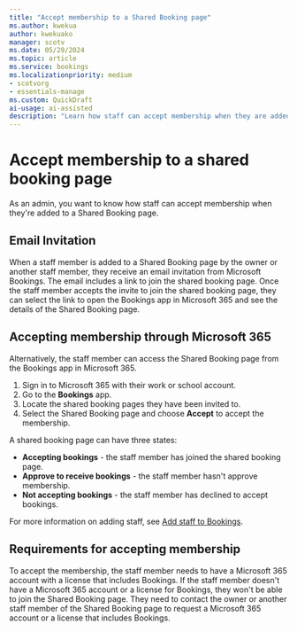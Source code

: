 ```yaml
---  
title: "Accept membership to a Shared Booking page"  
ms.author: kwekua
author: kwekuako
manager: scotv
ms.date: 05/29/2024  
ms.topic: article
ms.service: bookings 
ms.localizationpriority: medium
- scotvorg
- essentials-manage
ms.custom: QuickDraft
ai-usage: ai-assisted
description: "Learn how staff can accept membership when they are added to a Shared Booking page." 
---
```


# Accept membership to a shared booking page

As an admin, you want to know how staff can accept membership when they're added to a Shared Booking page.

## Email Invitation

When a staff member is added to a Shared Booking page by the owner or another staff member, they receive an email invitation from Microsoft Bookings. The email includes a link to join the shared booking page. Once the staff member accepts the invite to join the shared booking page, they can select the link to open the Bookings app in Microsoft 365 and see the details of the Shared Booking page.

## Accepting membership through Microsoft 365

Alternatively, the staff member can access the Shared Booking page from the Bookings app in Microsoft 365.

1. Sign in to Microsoft 365 with their work or school account.
2. Go to the **Bookings** app.
3. Locate the shared booking pages they have been invited to.
4. Select the Shared Booking page and choose **Accept** to accept the membership.

A shared booking page can have three states:

- **Accepting bookings** - the staff member has joined the shared booking page.
- **Approve to receive bookings** - the staff member hasn't approve membership.
- **Not accepting bookings** - the staff member has declined to accept bookings.

For more information on adding staff, see [Add staff to Bookings](add-staff.md).

## Requirements for accepting membership

To accept the membership, the staff member needs to have a Microsoft 365 account with a license that includes Bookings. If the staff member doesn't have a Microsoft 365 account or a license for Bookings, they won't be able to join the Shared Booking page. They need to contact the owner or another staff member of the Shared Booking page to request a Microsoft 365 account or a license that includes Bookings.
